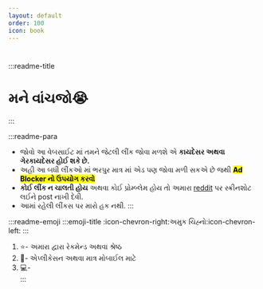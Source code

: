 ```yaml
---
layout: default
order: 100
icon: book
---
```

# 

:::readme-title
# મને વાંચજો:sob:
:::

:::readme-para
- જોવો આ વેબસાઈટ માં તમને જેટલી લીંક જોવા મળશે એ ****કાયદેસર અથવા ગેરકાયદેસર હોઈ શકે છે.****
- અહી આ બધી લીંકઓ માં ભરપુર માત્ર માં એડ પણ જોવા મળી સકએ છે જથી <mark>****Ad Blocker નો ઉપયોગ કરવો****</mark>
- ****કોઈ લીંક ન ચાલતી હોય**** અથવા કોઈ પ્રોમ્બ્લેમ હોય તો અમારા <a href="https://reddit.com/r/gujaratimeme">reddit</a> પર સ્ક્રીનશોટ લઈને post નાખી દેવી. 
- આમાં રહેલી લીંકસ પર મારો હક નથી.
:::

:::readme-emoji
:::emoji-title
:icon-chevron-right:અમુક ચિહ્નો:icon-chevron-left:
:::
1. :star:- અમારા દ્વારા રેકમેન્ડ અથવા શ્રેષ્ઠ
2. :iphone:- એપ્લીકેસન અથવા માત્ર મોબાઈલ માટે
3. :computer:-      
:::
